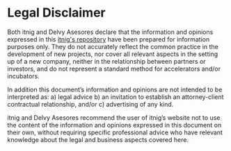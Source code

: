 # Legal Disclaimer

Both itnig and Delvy Asesores declare that the information and opinions expressed in this  [itnig's repository](https://github.com/Itnig/shareholders-agreement) have been prepared for information purposes only. They do not accurately reflect the common practice in the development of new projects, nor cover all relevant aspects in the setting up of a new company, neither in the relationship between partners or investors, and do not represent a standard method for accelerators and/or incubators.

In addition this document’s information and opinions are not intended to be interpreted as: a) legal advice b) an invitation to establish an attorney-client contractual relationship, and/or c) advertising of any kind.

itnig and Delvy Asesores recommend the user of itnig’s website not to use the content of the information and opinions expressed in this document on their own, without requiring specific professional advice who have relevant knowledge about the legal and business aspects covered here.